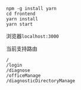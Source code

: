 ```
npm -g install yarn
cd frontend
yarn install
yarn start
```

浏览器`localhost:3000`

当前支持路由
```
/
/login
/diagnose
/officeManage
/diagnosticDirectoryManage
```